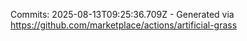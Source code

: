Commits: 2025-08-13T09:25:36.709Z - Generated via https://github.com/marketplace/actions/artificial-grass
<br>
